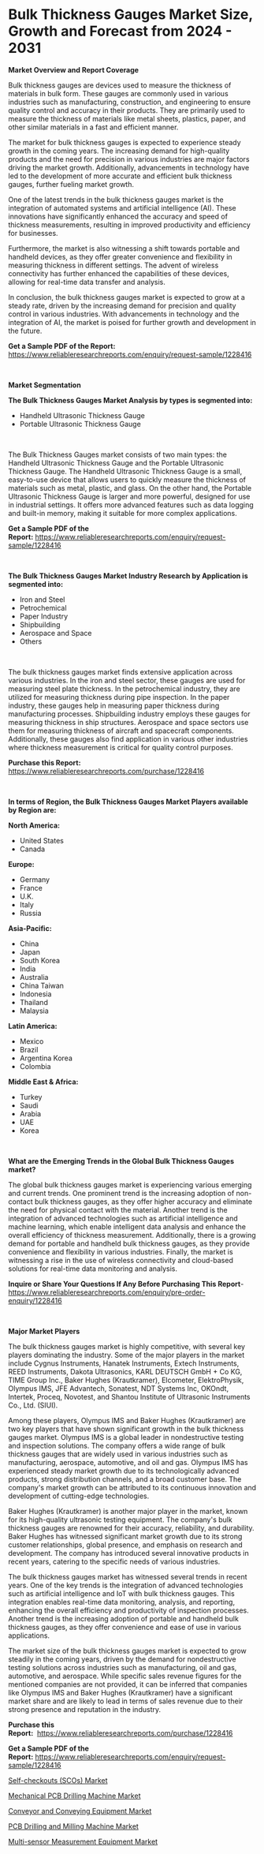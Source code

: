 <p><h1>Bulk Thickness Gauges Market Size, Growth and Forecast from 2024 - 2031</h1></p><p><strong>Market Overview and Report Coverage</strong></p>
<p><p>Bulk thickness gauges are devices used to measure the thickness of materials in bulk form. These gauges are commonly used in various industries such as manufacturing, construction, and engineering to ensure quality control and accuracy in their products. They are primarily used to measure the thickness of materials like metal sheets, plastics, paper, and other similar materials in a fast and efficient manner.</p><p>The market for bulk thickness gauges is expected to experience steady growth in the coming years. The increasing demand for high-quality products and the need for precision in various industries are major factors driving the market growth. Additionally, advancements in technology have led to the development of more accurate and efficient bulk thickness gauges, further fueling market growth.</p><p>One of the latest trends in the bulk thickness gauges market is the integration of automated systems and artificial intelligence (AI). These innovations have significantly enhanced the accuracy and speed of thickness measurements, resulting in improved productivity and efficiency for businesses.</p><p>Furthermore, the market is also witnessing a shift towards portable and handheld devices, as they offer greater convenience and flexibility in measuring thickness in different settings. The advent of wireless connectivity has further enhanced the capabilities of these devices, allowing for real-time data transfer and analysis.</p><p>In conclusion, the bulk thickness gauges market is expected to grow at a steady rate, driven by the increasing demand for precision and quality control in various industries. With advancements in technology and the integration of AI, the market is poised for further growth and development in the future.</p></p>
<p><strong>Get a Sample PDF of the Report:</strong> <a href="https://www.reliableresearchreports.com/enquiry/request-sample/1228416">https://www.reliableresearchreports.com/enquiry/request-sample/1228416</a></p>
<p>&nbsp;</p>
<p><strong>Market Segmentation</strong></p>
<p><strong>The Bulk Thickness Gauges Market Analysis by types is segmented into:</strong></p>
<p><ul><li>Handheld Ultrasonic Thickness Gauge</li><li>Portable Ultrasonic Thickness Gauge</li></ul></p>
<p>&nbsp;</p>
<p><p>The Bulk Thickness Gauges market consists of two main types: the Handheld Ultrasonic Thickness Gauge and the Portable Ultrasonic Thickness Gauge. The Handheld Ultrasonic Thickness Gauge is a small, easy-to-use device that allows users to quickly measure the thickness of materials such as metal, plastic, and glass. On the other hand, the Portable Ultrasonic Thickness Gauge is larger and more powerful, designed for use in industrial settings. It offers more advanced features such as data logging and built-in memory, making it suitable for more complex applications.</p></p>
<p><strong>Get a Sample PDF of the Report:</strong>&nbsp;<a href="https://www.reliableresearchreports.com/enquiry/request-sample/1228416">https://www.reliableresearchreports.com/enquiry/request-sample/1228416</a></p>
<p>&nbsp;</p>
<p><strong>The Bulk Thickness Gauges Market Industry Research by Application is segmented into:</strong></p>
<p><ul><li>Iron and Steel</li><li>Petrochemical</li><li>Paper Industry</li><li>Shipbuilding</li><li>Aerospace and Space</li><li>Others</li></ul></p>
<p>&nbsp;</p>
<p><p>The bulk thickness gauges market finds extensive application across various industries. In the iron and steel sector, these gauges are used for measuring steel plate thickness. In the petrochemical industry, they are utilized for measuring thickness during pipe inspection. In the paper industry, these gauges help in measuring paper thickness during manufacturing processes. Shipbuilding industry employs these gauges for measuring thickness in ship structures. Aerospace and space sectors use them for measuring thickness of aircraft and spacecraft components. Additionally, these gauges also find application in various other industries where thickness measurement is critical for quality control purposes.</p></p>
<p><strong>Purchase this Report:</strong>&nbsp; <a href="https://www.reliableresearchreports.com/purchase/1228416">https://www.reliableresearchreports.com/purchase/1228416</a></p>
<p>&nbsp;</p>
<p><strong>In terms of Region, the Bulk Thickness Gauges Market Players available by Region are:</strong></p>
<p>
    <p> <strong> North America: </strong>
        <ul>
            <li>United States</li>
            <li>Canada</li>
        </ul>
        </p> 
    <p> <strong> Europe: </strong>
        <ul>
            <li>Germany</li>
            <li>France</li>
            <li>U.K.</li>
            <li>Italy</li>
            <li>Russia</li>
        </ul>
        </p> 
    <p> <strong> Asia-Pacific: </strong>
        <ul>
            <li>China</li>
            <li>Japan</li>
            <li>South Korea</li>
            <li>India</li>
            <li>Australia</li>
            <li>China Taiwan</li>
            <li>Indonesia</li>
            <li>Thailand</li>
            <li>Malaysia</li>
        </ul>
        </p> 
    <p> <strong> Latin America: </strong>
        <ul>
            <li>Mexico</li>
            <li>Brazil</li>
            <li>Argentina Korea</li>
            <li>Colombia</li>
        </ul>
        </p> 
    <p> <strong> Middle East & Africa: </strong>
        <ul>
            <li>Turkey</li>
            <li>Saudi</li>
            <li>Arabia</li>
            <li>UAE</li>
            <li>Korea</li>
        </ul>
    </p>
    </p>
<p>&nbsp;</p>
<p><strong>What are the Emerging Trends in the Global Bulk Thickness Gauges market?</strong></p>
<p><p>The global bulk thickness gauges market is experiencing various emerging and current trends. One prominent trend is the increasing adoption of non-contact bulk thickness gauges, as they offer higher accuracy and eliminate the need for physical contact with the material. Another trend is the integration of advanced technologies such as artificial intelligence and machine learning, which enable intelligent data analysis and enhance the overall efficiency of thickness measurement. Additionally, there is a growing demand for portable and handheld bulk thickness gauges, as they provide convenience and flexibility in various industries. Finally, the market is witnessing a rise in the use of wireless connectivity and cloud-based solutions for real-time data monitoring and analysis.</p></p>
<p><strong>Inquire or Share Your Questions If Any Before Purchasing This Report</strong>- <a href="https://www.reliableresearchreports.com/enquiry/pre-order-enquiry/1228416">https://www.reliableresearchreports.com/enquiry/pre-order-enquiry/1228416</a></p>
<p>&nbsp;</p>
<p><strong>Major Market Players</strong></p>
<p><p>The bulk thickness gauges market is highly competitive, with several key players dominating the industry. Some of the major players in the market include Cygnus Instruments, Hanatek Instruments, Extech Instruments, REED Instruments, Dakota Ultrasonics, KARL DEUTSCH GmbH + Co KG, TIME Group Inc., Baker Hughes (Krautkramer), Elcometer, ElektroPhysik, Olympus IMS, JFE Advantech, Sonatest, NDT Systems Inc, OKOndt, Intertek, Proceq, Novotest, and Shantou Institute of Ultrasonic Instruments Co., Ltd. (SIUI).</p><p>Among these players, Olympus IMS and Baker Hughes (Krautkramer) are two key players that have shown significant growth in the bulk thickness gauges market. Olympus IMS is a global leader in nondestructive testing and inspection solutions. The company offers a wide range of bulk thickness gauges that are widely used in various industries such as manufacturing, aerospace, automotive, and oil and gas. Olympus IMS has experienced steady market growth due to its technologically advanced products, strong distribution channels, and a broad customer base. The company's market growth can be attributed to its continuous innovation and development of cutting-edge technologies.</p><p>Baker Hughes (Krautkramer) is another major player in the market, known for its high-quality ultrasonic testing equipment. The company's bulk thickness gauges are renowned for their accuracy, reliability, and durability. Baker Hughes has witnessed significant market growth due to its strong customer relationships, global presence, and emphasis on research and development. The company has introduced several innovative products in recent years, catering to the specific needs of various industries.</p><p>The bulk thickness gauges market has witnessed several trends in recent years. One of the key trends is the integration of advanced technologies such as artificial intelligence and IoT with bulk thickness gauges. This integration enables real-time data monitoring, analysis, and reporting, enhancing the overall efficiency and productivity of inspection processes. Another trend is the increasing adoption of portable and handheld bulk thickness gauges, as they offer convenience and ease of use in various applications.</p><p>The market size of the bulk thickness gauges market is expected to grow steadily in the coming years, driven by the demand for nondestructive testing solutions across industries such as manufacturing, oil and gas, automotive, and aerospace. While specific sales revenue figures for the mentioned companies are not provided, it can be inferred that companies like Olympus IMS and Baker Hughes (Krautkramer) have a significant market share and are likely to lead in terms of sales revenue due to their strong presence and reputation in the industry.</p></p>
<p><strong>Purchase this Report:</strong>&nbsp;&nbsp;<a href="https://www.reliableresearchreports.com/purchase/1228416">https://www.reliableresearchreports.com/purchase/1228416</a></p>
<p></p>
<p><strong>Get a Sample PDF of the Report:</strong>&nbsp;<a href="https://www.reliableresearchreports.com/enquiry/request-sample/1228416">https://www.reliableresearchreports.com/enquiry/request-sample/1228416</a></p>
<p><p><a href="https://github.com/changoleonlaverguenzanoexiste/Market-Research-Report-List-1/blob/main/self-checkouts-scos-market.md">Self-checkouts (SCOs) Market</a></p><p><a href="https://github.com/nicoletavirag/Market-Research-Report-List-1/blob/main/mechanical-pcb-drilling-machine-market.md">Mechanical PCB Drilling Machine Market</a></p><p><a href="https://github.com/mharielmesa/Market-Research-Report-List-1/blob/main/conveyor-and-conveying-equipment-market.md">Conveyor and Conveying Equipment Market</a></p><p><a href="https://github.com/wwwkeltoum/Market-Research-Report-List-1/blob/main/pcb-drilling-and-milling-machine-market.md">PCB Drilling and Milling Machine Market</a></p><p><a href="https://github.com/guneycigdem35/Market-Research-Report-List-1/blob/main/multi-sensor-measurement-equipment-market.md">Multi-sensor Measurement Equipment Market</a></p></p>